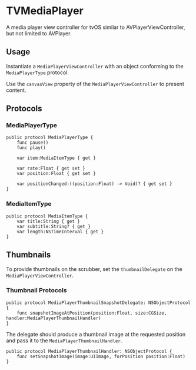 # TVMediaPlayer
A media player view controller for tvOS similar to AVPlayerViewController, but not limited to AVPlayer.

## Usage
Instantiate a `MediaPlayerViewController` with an object conforming to the `MediaPlayerType` protocol.

Use the `canvasView` property of the `MediaPlayerViewController` to present content.

## Protocols
### MediaPlayerType
```
public protocol MediaPlayerType {
    func pause()
    func play()
    
    var item:MediaItemType { get }
    
    var rate:Float { get set }
    var position:Float { get set }
    
    var positionChanged:((position:Float) -> Void)? { get set }   
}
```
### MediaItemType
```
public protocol MediaItemType {
    var title:String { get }
    var subtitle:String? { get }
    var length:NSTimeInterval { get }
}
```

## Thumbnails
To provide thumbnails on the scrubber, set the `thumbnailDelegate` on the `MediaPlayerViewController`.

### Thumbnail Protocols
```
public protocol MediaPlayerThumbnailSnapshotDelegate: NSObjectProtocol {
    func snapshotImageAtPosition(position:Float, size:CGSize, handler:MediaPlayerThumbnailHandler)
}
```
The delegate should produce a thumbnail image at the requested position and pass it to the `MediaPlayerThumbnailHandler`.

```
public protocol MediaPlayerThumbnailHandler: NSObjectProtocol {
    func setSnapshotImage(image:UIImage, forPosition position:Float)
}
```